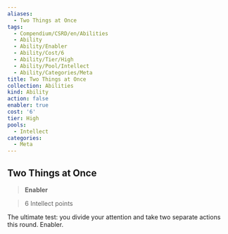 ```yaml
---
aliases:
  - Two Things at Once
tags:
  - Compendium/CSRD/en/Abilities
  - Ability
  - Ability/Enabler
  - Ability/Cost/6
  - Ability/Tier/High
  - Ability/Pool/Intellect
  - Ability/Categories/Meta
title: Two Things at Once
collection: Abilities
kind: Ability
action: false
enabler: true
cost: '6'
tier: High
pools:
  - Intellect
categories:
  - Meta
---
```

## Two Things at Once    
>**Enabler**    
>6 Intellect points  
    
The ultimate test: you divide your attention and take two separate actions this round. Enabler.